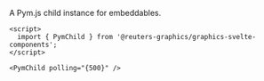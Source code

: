 A Pym.js child instance for embeddables.

```svelte
<script>
  import { PymChild } from '@reuters-graphics/graphics-svelte-components';
</script>

<PymChild polling="{500}" />
```
